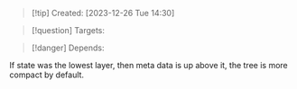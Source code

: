 
>[!tip] Created: [2023-12-26 Tue 14:30]

>[!question] Targets: 

>[!danger] Depends: 

If state was the lowest layer, then meta data is up above it, the tree is more compact by default.
